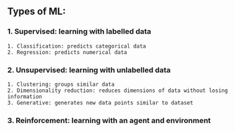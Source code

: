 ## Types of ML:
### 1. Supervised: learning with labelled data
    1. Classification: predicts categorical data
    2. Regression: predicts numerical data


### 2. Unsupervised: learning with unlabelled data
    1. Clustering: groups similar data
    2. Dimensionality reduction: reduces dimensions of data without losing information
    3. Generative: generates new data points similar to dataset


### 3. Reinforcement: learning with an agent and environment